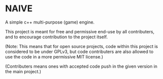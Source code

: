 # NAIVE

A simple c++ multi-purpose (game) engine.  

This project is meant for free and permissive end-use by all contributers, and to encourage contribution to the project itself.  
   
(Note: This means that for open source projects, code within this project is considered to be under GPLv3, but code contributers are also allowed to use the code in a more permissive MIT license.)

(Contributers means ones with accepted code push in the given version in the main project.)
